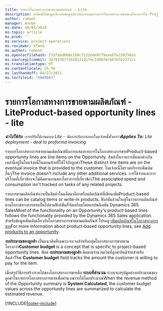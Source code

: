 ```yaml
---
title: รายการโอกาสทางการขายตามผลิตภัณฑ์ - Lite
description: หัวข้อนี้ให้ข้อมูลเกี่ยวกับข้อมูลเกี่ยวกับการแสดงรายการโอกาสทางการขายตามโครงการใน Project Operations
author: rumant
manager: Annbe
ms.date: 10/01/2020
ms.topic: article
ms.prod: ''
ms.service: project-operations
ms.reviewer: kfend
ms.author: rumant
ms.openlocfilehash: f7dfabd068e180c7122ede0f79aaebfe220250a1
ms.sourcegitcommit: 3d78338773929121d17ec3386f6cb67bfb2272cc
ms.translationtype: HT
ms.contentlocale: th-TH
ms.lasthandoff: 04/27/2021
ms.locfileid: "5949567"
---
```

# <a name="product-based-opportunity-lines---lite"></a><span data-ttu-id="4cb0d-103">รายการโอกาสทางการขายตามผลิตภัณฑ์ - Lite</span><span class="sxs-lookup"><span data-stu-id="4cb0d-103">Product-based opportunity lines - lite</span></span>

<span data-ttu-id="4cb0d-104">_**นำไปใช้กับ:** การปรับใช้งานแบบ Lite - จัดการกับการออกใบแจ้งหนี้ชั่วคราว_</span><span class="sxs-lookup"><span data-stu-id="4cb0d-104">_**Applies To:** Lite deployment - deal to proforma invoicing_</span></span>

<span data-ttu-id="4cb0d-105">รายการโอกาสทางการขายตามผลิตภัณฑ์คือการแสดงรายการในโอกาสทางการขาย</span><span class="sxs-lookup"><span data-stu-id="4cb0d-105">Product-based opportunity lines are line items on the Opportunity.</span></span> <span data-ttu-id="4cb0d-106">สินค้าในรายการที่แตกต่างกันเหล่านี้อยู่ในใบแจ้งหนี้ในตอนท้ายที่ให้ไว้กับลูกค้า</span><span class="sxs-lookup"><span data-stu-id="4cb0d-106">These distinct line items are on the eventual invoice that is provided to the customer.</span></span> <span data-ttu-id="4cb0d-107">ใบแจ้งหนี้ไม่รวมบริการเพิ่มเติมอื่นๆ</span><span class="sxs-lookup"><span data-stu-id="4cb0d-107">The invoice doesn't include any other additional services.</span></span> <span data-ttu-id="4cb0d-108">การใช้จ่ายและการบริโภคที่เกี่ยวข้องจะไม่ติดตามงานของโครงการที่เกี่ยวข้อง</span><span class="sxs-lookup"><span data-stu-id="4cb0d-108">The associated spend and consumption isn't tracked on tasks of any related projects.</span></span>

<span data-ttu-id="4cb0d-109">รายการตามผลิตภัณฑ์อาจเป็นสินค้าในแค็ตตาล็อกหรือผลิตภัณฑ์ที่เขียนเพิ่ม</span><span class="sxs-lookup"><span data-stu-id="4cb0d-109">Product-based lines can be catalog items or write-in products.</span></span> <span data-ttu-id="4cb0d-110">ฟังก์ชันส่วนใหญ่ในรายการผลิตภัณฑ์ตามโอกาสทางการขายเป็นไปตามฟังก์ชันที่จัดเตรียมโดยแอปพลิเคชัน Dynamics 365 Sales</span><span class="sxs-lookup"><span data-stu-id="4cb0d-110">Most of the functionality on an Opportunity's product-based lines follows the functionality provided by the Dynamics 365 Sales application.</span></span> <span data-ttu-id="4cb0d-111">สำหรับข้อมูลเพิ่มเติมเกี่ยวกับโอกาสทางการขายตามผลิตภัณฑ์ โปรดดู [เพิ่มผลิตภัณฑ์ในโอกาสทางการขาย](/dynamics365/sales-enterprise/add-products-opportunity)</span><span class="sxs-lookup"><span data-stu-id="4cb0d-111">For more information about product-based opportunity lines, see [Add products to an opportunity](/dynamics365/sales-enterprise/add-products-opportunity).</span></span>

<span data-ttu-id="4cb0d-112">**งบประมาณของลูกค้า** เป็นแนวคิดที่เฉพาะเจาะจงสำหรับกลุ่มโอกาสทางการขายตามโครงการ</span><span class="sxs-lookup"><span data-stu-id="4cb0d-112">**Customer budget** is a concept that is specific to project-based opportunity lines.</span></span> <span data-ttu-id="4cb0d-113">ฟิลด์ **งบประมาณของลูกค้า** ติดตามจำนวนเงินที่ลูกค้ายินดีจ่ายสำหรับสินค้า</span><span class="sxs-lookup"><span data-stu-id="4cb0d-113">The **Customer budget** field tracks the amount the customer is willing to pay for the item.</span></span>

<span data-ttu-id="4cb0d-114">เมื่อสรุปวิธีการสร้างรายได้ของโอกาสทางการขายคือ **ระบบที่คำนวณ** ระบบจะสรุปมูลค่างบประมาณของลูกค้าในรายการโอกาสทางการขายเพื่อคำนวณรายได้โดยประมาณ</span><span class="sxs-lookup"><span data-stu-id="4cb0d-114">When the revenue method of the Opportunity summary is **System Calculated**, the customer budget values across the opportunity lines are summarized to calculate the estimated revenue.</span></span> 



[!INCLUDE[footer-include](../../includes/footer-banner.md)]